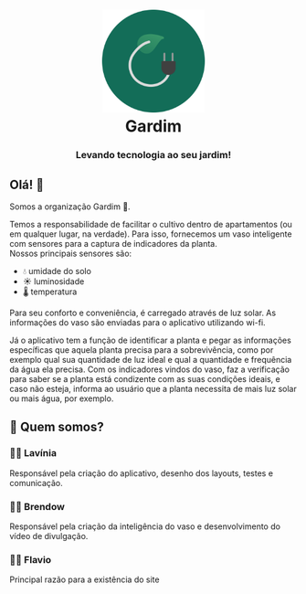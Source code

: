 <h1 align="center">
  <img src="https://github.com/gardim/gardim/blob/main/resources/icons/gardim.png?raw=true" alt="Gardim" width="180">
  <br>
  Gardim
  <br>
</h1>

<h3 align="center"> Levando tecnologia ao seu jardim!</h3>

  
## Olá! 👋
Somos a organização Gardim 💚. 

Temos a responsabilidade de facilitar o cultivo dentro de apartamentos (ou em qualquer lugar, na verdade).
Para isso, fornecemos um vaso inteligente com sensores para a captura de indicadores da planta.  
Nossos principais sensores são:
- 💧 umidade do solo
- ☀️ luminosidade
- 🌡️ temperatura

Para seu conforto e conveniência, é carregado através de luz solar. As informações do vaso são enviadas para o aplicativo utilizando wi-fi.

Já o aplicativo tem a função de identificar a planta e pegar as informações específicas que aquela planta precisa para a
sobrevivência, como por exemplo qual sua quantidade de luz ideal e qual a quantidade e frequência da água ela precisa. Com os
indicadores vindos do vaso, faz a verificação para saber se a planta está condizente com as suas condições ideais, e caso não
esteja, informa ao usuário que a planta necessita de mais luz solar ou mais água, por exemplo.

## 👥 Quem somos?
### 🧙‍♂️ Lavínia
Responsável pela criação do aplicativo, desenho dos layouts, testes e comunicação.

### 👨‍🏭 Brendow
Responsável pela criação da inteligência do vaso e desenvolvimento do vídeo de divulgação.

### 🦸‍♂️ Flavio
Principal razão para a existência do site
